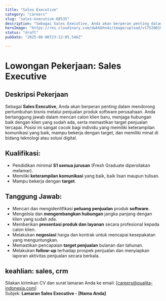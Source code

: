 ```yaml
---
title: "Sales Executive"
category: "careers"
slug: "sales-executive-68535"
description: "Sebagai Sales Executive, Anda akan berperan penting dalam mendorong pertumbuhan bisnis melalui penjualan produk software perusahaan. "
heroImage: "https://res.cloudinary.com/dwkkbhn4z/image/upload/v1752001919/uploads/zavjz3zog6dfnfsorenc.jpg"
status: "draft"
pubDate: "2025-08-06T23:12:05.546Z"

---
```





# Lowongan Pekerjaan: Sales Executive

## Deskripsi Pekerjaan

Sebagai **Sales Executive**, Anda akan berperan penting dalam mendorong pertumbuhan bisnis melalui penjualan produk software perusahaan. Anda bertanggung jawab dalam mencari calon klien baru, menjaga hubungan baik dengan klien yang sudah ada, serta memastikan target penjualan tercapai. Posisi ini sangat cocok bagi individu yang memiliki keterampilan komunikasi yang baik, mampu bekerja dengan target, dan memiliki minat di bidang teknologi atau solusi digital.

## Kualifikasi:

- Pendidikan minimal **S1 semua jurusan** (Fresh Graduate dipersilakan melamar).
- Memiliki **keterampilan komunikasi** yang baik, baik lisan maupun tulisan.
- Mampu bekerja dengan **target**.

## Tanggung Jawab:

- Mencari dan mengidentifikasi **peluang penjualan** produk **software**.
- Mengelola dan **mengembangkan hubungan** jangka panjang dengan klien yang sudah ada.
- Memberikan **presentasi produk dan layanan** secara profesional kepada calon klien.
- Melakukan **negosiasi** harga dan kontrak untuk mencapai kesepakatan yang menguntungkan.
- Memastikan pencapaian **target penjualan** bulanan dan tahunan.
- Melakukan **follow-up** terhadap prospek penjualan dan menyiapkan laporan aktivitas penjualan secara berkala.

keahlian: sales, crm
---

Silakan kirimkan CV dan surat lamaran Anda ke email: [careers@qualita-indonesia.com]  
Subjek: **Lamaran Sales Executive - [Nama Anda]**
